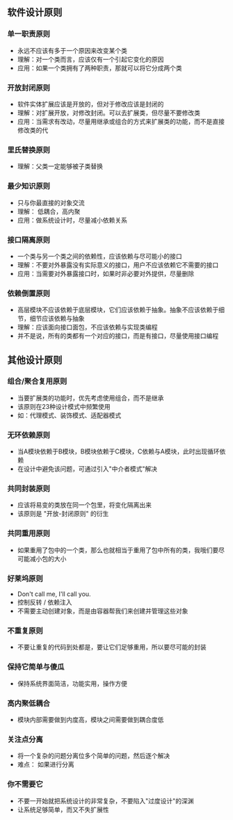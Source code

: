 ## 软件设计原则

### 单一职责原则

* 永远不应该有多于一个原因来改变某个类
* 理解：对一个类而言，应该仅有一个引起它变化的原因
* 应用：如果一个类拥有了两种职责，那就可以将它分成两个类

### 开放封闭原则

* 软件实体扩展应该是开放的，但对于修改应该是封闭的
* 理解：对扩展开放，对修改封闭。可以去扩展类，但尽量不要修改类
* 应用：当需求有改动，尽量用继承或组合的方式来扩展类的功能，而不是直接修改类的代
### 里氏替换原则

* 理解：父类一定能够被子类替换

### 最少知识原则

* 只与你最直接的对象交流
* 理解： 低耦合，高内聚
* 应用：做系统设计时，尽量减小依赖关系


### 接口隔离原则

* 一个类与另一个类之间的依赖性，应该依赖与尽可能小的接口
* 理解：不要对外暴露没有实际意义的接口，用户不应该依赖它不需要的接口
* 应用：当需要对外暴露接口时，如果时非必要对外提供，尽量删除

### 依赖倒置原则

* 高层模块不应该依赖于底层模块，它们应该依赖于抽象。抽象不应该依赖于细节，细节应该依赖与抽象
* 理解：应该面向接口面包，不应该依赖与实现类编程
* 并不是说，所有的类都有一个对应的接口，而是有接口，尽量使用接口编程

## 其他设计原则


### 组合/聚合复用原则

* 当要扩展类的功能时，优先考虑使用组合，而不是继承
* 该原则在23种设计模式中频繁使用
* 如：代理模式、装饰模式、适配器模式

### 无环依赖原则

* 当A模块依赖于B模块，B模块依赖于C模块，C依赖与A模块，此时出现循环依赖
* 在设计中避免该问题，可通过引入"中介者模式"解决

### 共同封装原则

* 应该将易变的类放在同一个包里，将变化隔离出来
* 该原则是 "开放-封闭原则" 的衍生

### 共同重用原则

* 如果重用了包中的一个类，那么也就相当于重用了包中所有的类，我哦们要尽可能减小包的大小

### 好莱坞原则

* Don't call me, I'll call you.
* 控制反转 / 依赖注入
* 不需要主动创建对象，而是由容器帮我们来创建并管理这些对象

### 不重复原则

* 不要让重复的代码到处都是，要让它们足够重用，所以要尽可能的封装

### 保持它简单与傻瓜

* 保持系统界面简洁，功能实用，操作方便

### 高内聚低耦合

* 模块内部需要做到内度高，模块之间需要做到耦合度低


### 关注点分离

* 将一个复杂的问题分离位多个简单的问题，然后逐个解决
* 难点： 如果进行分离

### 你不需要它

* 不要一开始就把系统设计的非常复杂，不要陷入"过度设计"的深渊
* 让系统足够简单，而又不失扩展性

